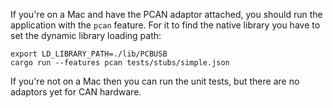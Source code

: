 
If you're on a Mac and have the PCAN adaptor attached, you should run the
application with the `pcan` feature. For it to find the native library you
have to set the dynamic library loading path:

    export LD_LIBRARY_PATH=./lib/PCBUSB
    cargo run --features pcan tests/stubs/simple.json
    
If you're not on a Mac then you can run the unit tests, but there are no 
adaptors yet for CAN hardware.
